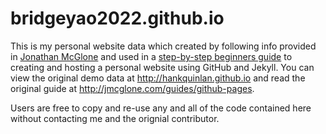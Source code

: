 bridgeyao2022.github.io
=====================
This is my personal website data which created by following info provided in [Jonathan McGlone](http://jmcglone.com) and used in a [step-by-step beginners guide](http://jmcglone.com/guides/github-pages) to creating and hosting a personal website using GitHub and Jekyll. You can view the original demo data at <http://hankquinlan.github.io> and read the original guide at <http://jmcglone.com/guides/github-pages>. 

Users are free to copy and re-use any and all of the code contained here without contacting me and the orignial contributor.
